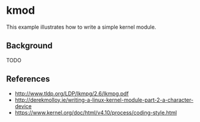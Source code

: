 # kmod

This example illustrates how to write a simple kernel module.

## Background

TODO

## References

* http://www.tldp.org/LDP/lkmpg/2.6/lkmpg.pdf
* http://derekmolloy.ie/writing-a-linux-kernel-module-part-2-a-character-device
* https://www.kernel.org/doc/html/v4.10/process/coding-style.html
